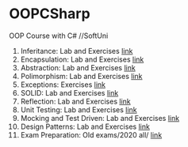 # OOPCSharp
OOP Course with C# //SoftUni

1. Inferitance: Lab and Exercises [link](https://github.com/kaloyanTry/OOP2021/tree/main/Inheritance)
2. Encapsulation: Lab and Exercises [link](https://github.com/kaloyanTry/OOP2021/tree/main/Encapsulation)
3. Abstraction: Lab and Exercises [link](https://github.com/kaloyanTry/OOP2021/tree/main/Inheritance)
4. Polimorphism: Lab and Exercises [link](https://github.com/kaloyanTry/OOP2021/tree/main/Polimorphism)
5. Exceptions: Exercises [link](https://github.com/kaloyanTry/OOP2021/tree/main/Exceptions)
6. SOLID: Lab and Exercises [link](https://github.com/kaloyanTry/OOP2021/tree/main/Solid)
7. Reflection: Lab and Exercises [link](https://github.com/kaloyanTry/OOP2021/tree/main/Reflection)
8. Unit Testing: Lab and Exercises [link](https://github.com/kaloyanTry/OOP2021/tree/main/UnitTesting)
9. Mocking and Test Driven: Lab and Exercises [link](https://github.com/kaloyanTry/OOP2021/tree/main/MokingTestDriven)
10. Design Patterns: Lab and Exercises [link](https://github.com/kaloyanTry/OOP2021/tree/main/DesignPatterns)
11. Exam Preparation: Old exams/2020 all/ [link](https://github.com/kaloyanTry/OOP2021/tree/main/OldExamsOOP)

